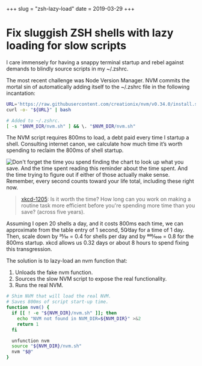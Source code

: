 +++
slug = "zsh-lazy-load"
date = 2019-03-29
+++

# Fix sluggish ZSH shells with lazy loading for slow scripts

I care immensely for having a snappy terminal startup and rebel against demands to blindly source scripts in my ~/.zshrc.

The most recent challenge was Node Version Manager. NVM commits the mortal sin of automatically adding itself to the ~/.zshrc file in the following incantation:

```bash
URL='https://raw.githubusercontent.com/creationix/nvm/v0.34.0/install.sh'
curl -o- "${URL}" | bash

# Added to ~/.zshrc.
[ -s "$NVM_DIR/nvm.sh" ] && \. "$NVM_DIR/nvm.sh" 
```

The NVM script requires 800ms to load, a debt paid every time I startup a shell. Consulting internet canon, we calculate how much time it’s worth spending to reclaim the 800ms of shell startup.

![Don't forget the time you spend finding the chart to look up what you save. 
And the time spent reading this reminder about the time spent. And the time 
trying to figure out if either of those actually make sense. Remember, every 
second counts toward your life total, including these right now.](
./xkcd_1205_is_it_worth_the_time_orig.png)

> [xkcd-1205](https://xkcd.com/1205/): Is it worth the time? How long can you 
> work on making a routine task more efficient before you're spending more time 
> than you save? (across five years).

Assuming I open 20 shells a day, and it costs 800ms each time, we can approximate from the table entry of 1 second, 50⁄day for a time of 1 day. Then, scale down by 20⁄50 = 0.4 for shells per day and by 800⁄1000 = 0.8 for the 800ms startup. xkcd allows us 0.32 days or about 8 hours to spend fixing this transgression.

The solution is to lazy-load an nvm function that:

1. Unloads the fake nvm function.
2. Sources the slow NVM script to expose the real functionality.
3. Runs the real NVM.

```bash
# Shim NVM that will load the real NVM.
# Saves 800ms of script start-up time.
function nvm() {
  if [[ ! -e "${NVM_DIR}/nvm.sh" ]]; then
    echo "NVM not found in NVM_DIR=${NVM_DIR}" >&2
    return 1
  fi

  unfunction nvm
  source "${NVM_DIR}/nvm.sh"
  nvm "$@"
}
```
